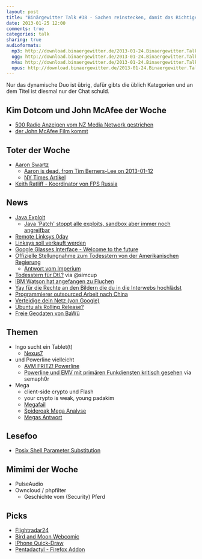 ```yaml
---
layout: post
title: "Binärgewitter Talk #38 - Sachen reinstecken, damit das Richtige passiert"
date: 2013-01-25 12:00
comments: true
categories: talk
sharing: true
audioformats:
  mp3: http://download.binaergewitter.de/2013-01-24.Binaergewitter.Talk.38.mp3
  ogg: http://download.binaergewitter.de/2013-01-24.Binaergewitter.Talk.38.ogg
  m4a: http://download.binaergewitter.de/2013-01-24.Binaergewitter.Talk.38.m4a
  opus: http://download.binaergewitter.de/2013-01-24.Binaergewitter.Talk.38.opus
---
```

Nur das dynamische Duo ist übrig, dafür gibts die üblich Kategorien und an dem Titel ist diesmal nur der Chat schuld.

## Kim Dotcom und John McAfee der Woche
- [500 Radio Anzeigen vom NZ Media Network gestrichen]( http://arstechnica.com/tech-policy/2013/01/nz-media-network-pulls-500-radio-ads-touting-dotcoms-new-mega-service/ )
- [der John McAfee Film kommt]( http://www.theregister.co.uk/2013/01/14/john_mcafee_warner_bros_biopic/ )


## Toter der Woche
- [Aaron Swartz]( http://en.wikipedia.org/wiki/Aaron_Swartz )
    - [Aaron is dead. from Tim Berners-Lee on 
2013-01-12](http://lists.w3.org/Archives/Public/www-tag/2013Jan/0017.html?utm_source=feedburner&utm_medium=feed&utm_campaign=Feed%3A+hacker-news-feed-50+%28Hacker+News+50%29 )
    - [NY Times Artikel](http://www.nytimes.com/2013/01/13/technology/aaron-swartz-internet-activist-dies-at-26.html?_r=0 )
- [Keith Ratliff - Koordinator von FPS Russia](http://www.theverge.com/2013/1/11/3867616/keith-ratliff-youtube-most-famous-gun-advocate-found-dead )

## News
- [Java Exploit]( http://bit.ly/WTQET7 )
    - [Java 'Patch' stoppt alle exploits, sandbox aber immer noch angreifbar]( http://www.heise.de/security/meldung/Java-Sandbox-auch-in-aktueller-Version-angreifbar-1697435.html )
- [Remote Linksys 0day]( http://www.itnews.com.au/News/328873,remote-zero-day-hole-found-in-linksys-routers.aspx )
- [Linksys soll verkauft werden](http://www.golem.de/news/router-cisco-will-angeblich-linksys-verkaufen-1212-96392.html )
- [Google Glasses Interface - Welcome to the future]( http://www.golem.de/news/tippen-auf-dem-arm-google-glass-mit-laserprojektor-fuer-den-unterarm-1301-96997.html )
- [Offizielle Stellungnahme zum Todesstern von der Amerikanischen Regierung]( https://petitions.whitehouse.gov/response/isnt-petition-response-youre-looking )
    - [Antwort vom Imperium]( http://starwarsblog.starwars.com/index.php/2013/01/15/planet-earth-abandons-death-star-project-in-face-of-superior-galactic-imperial-power/ )
- [Todesstern für Dtl.?](https://www.openpetition.de/petition/online/operation-todesstern-eine-raumstation-fuer-deutschland ) via @simcup
- [IBM Watson hat angefangen zu Fluchen]( http://www.theatlantic.com/technology/archive/2013/01/ibms-watson-memorized-the-entire-urban-dictionary-then-his-overlords-had-to-delete-it/267047/ )
- [Yay für die Rechte an den Bildern die du in die Interwebs hochlädst ]( http://arstechnica.com/tech-policy/2013/01/news-flash-for-the-media-you-cant-sell-photos-grabbed-from-twitter/ )
- [Programmierer outsourced Arbeit nach China]( http://securityblog.verizonbusiness.com/2013/01/14/case-study-pro-active-log-review-might-be-a-good-idea/ )
- [Verteidige dein Netz (von Google)]( http://www.google.de/campaigns/deinnetz/ )
- [Ubuntu als Rolling Release?](http://www.golem.de/news/linux-distribution-ubuntu-erwaegt-umstieg-auf-rolling-releases-1301-97086.html )
- [Freie Geodaten von BaWü](http://www.pro-linux.de/news/1/19367/baden-wuerttemberg-gibt-geodaten-frei.html )

## Themen
- Ingo sucht ein Tablet(t)
    - [Nexus7](http://www.amazon.de/gp/product/B0095T0RVO/ref=as_li_ss_tl?ie=UTF8&camp=1638&creative=19454&creativeASIN=B0095T0RVO&linkCode=as2&tag=trektrip )
- und Powerline vielleicht
    - [AVM FRITZ! Powerline]( http://www.amazon.de/gp/product/B00634R9RE/ref=as_li_ss_tl?ie=UTF8&camp=1638&creative=19454&creativeASIN=B00634R9RE&linkCode=as2&tag=trektrip )
    - [Powerline und EMV mit primären Funkdiensten kritisch gesehen](http://bit.ly/W338JS ) via semaph0r
- Mega
    - client-side crypto und Flash
    - your crypto is weak, young padakim
    - [Megafail ](http://fail0verflow.com/blog/2013/megafail.html  )
    - [Spideroak Mega Analyse]( https://spideroak.com/blog/20130123130638-spideroaks-analysis-and-recommendations-for-the-crypto-in-kim-dotcoms-mega-part-one )
    - [Megas Antwort](https://mega.co.nz/#blog_3 )

## Lesefoo

- [Posix Shell Parameter Substitution]( http://tldp.org/LDP/abs/html/parameter-substitution.html )

## Mimimi der Woche

- PulseAudio
- Owncloud / phpfilter
    - Geschichte vom (Security) Pferd 

## Picks

- [Flightradar24]( http://www.flightradar24.com/ )
- [Bird and Moon Webcomic]( http://birdandmoon.com/ )
- [IPhone Quick-Draw]( http://www.youtube.com/embed/mXYxZ6ed70E )
- [Pentadactyl - Firefox Addon]( http://5digits.org/nightly/pentadactyl-latest.xpi )

